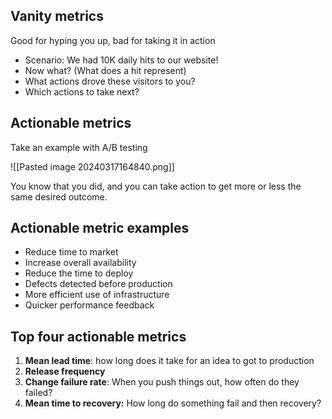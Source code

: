 ## Vanity metrics
Good for hyping you up, bad for taking it in action
- Scenario: We had 10K daily hits to our website!
- Now what? (What does a hit represent)
- What actions drove these visitors to you?
- Which actions to take next?

## Actionable metrics
Take an example with A/B testing

![[Pasted image 20240317164840.png]]

You know that you did, and you can take action to get more or less the same desired outcome. 

## Actionable metric examples
- Reduce time to market
- Increase overall availability
- Reduce the time to deploy
- Defects detected before production
- More efficient use of infrastructure
- Quicker performance feedback
## Top four actionable metrics
1. **Mean lead time**: how long does it take for an idea to got to production
2. **Release frequency**
3. **Change failure rate**: When you push things out, how often do they failed?
4. **Mean time to recovery:** How long do something fail and then recovery? 


